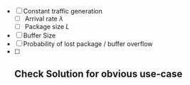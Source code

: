 - [ ] Constant traffic generation
	- [ ] Arrival rate $\lambda$ 
	- [ ] Package size $L$
- [ ] Buffer Size 
- [ ] Probability of lost package / buffer overflow
- [ ] Check Solution for obvious use-case 
	- 
